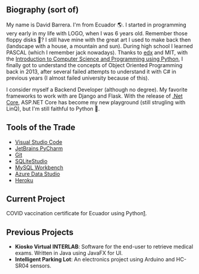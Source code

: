 ## Biography (sort of)

My name is David Barrera. I'm from Ecuador :earth_americas:. I started in programming very early in my life with LOGO, when I was 6 years old. Remember those floppy disks :floppy_disk:? I still have mine with the great art I used to make back then (landscape with a house, a mountain and sun). During high school I learned PASCAL (which I remember jack nowadays). Thanks to [edx](https://www.edx.org/) and MIT, with the [Introduction to Computer Science and Programming using Python](https://www.edx.org/course/introduction-to-computer-science-and-programming-7), I finally got to understand the concepts of Object Oriented Programming back in 2013, after several failed attempts to understand it with C# in previous years (I almost failed university because of this).

I consider myself a Backend Developer (although no degree). My favorite frameworks to work with are Django and Flask. With the release of [.Net Core](https://dotnet.microsoft.com/download), ASP.NET Core has become my new playground (still strugling with LinQ), but I'm still faithful to Python :snake:.

## Tools of the Trade

* [Visual Studio Code](https://code.visualstudio.com/)
* [JetBrains PyCharm](https://jetbrains.com/pycharm/)
* [Git](https://git-scm.com/)
* [SQLiteStudio](https://sqlitestudio.pl/)
* [MySQL Workbench](https://www.mysql.com/products/workbench/)
* [Azure Data Studio](https://azure.microsoft.com/en-us/services/developer-tools/data-studio/)
* [Heroku](https://www.heroku.com/home)

## Current Project

COVID vaccination certificate for Ecuador using Python[1](https://github.com/dbarrerap/CovidCertificateGen).

## Previous Projects

* **Kiosko Virtual INTERLAB**: Software for the end-user to retrieve medical exams. Written in Java using JavaFX for UI.
* **Intelligent Parking Lot**: An electronics project using Arduino and HC-SR04 sensors.

<!--
**dbarrerap/dbarrerap** is a ✨ _special_ ✨ repository because its `README.md` (this file) appears on your GitHub profile.

Here are some ideas to get you started:

- 🔭 I’m currently working on ...
- 🌱 I’m currently learning ...
- 👯 I’m looking to collaborate on ...
- 🤔 I’m looking for help with ...
- 💬 Ask me about ...
- 📫 How to reach me: ...
- 😄 Pronouns: ...
- ⚡ Fun fact: ...
-->
